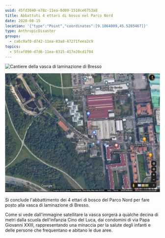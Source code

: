 ```yaml
---
uuid: 45fd3040-e78c-11ea-8d09-1510ce6753a8
title: Abbattuti 4 ettari di bosco nel Parco Nord
date: 2020-08-15
location: '{"type":"Point","coordinates":[9.1864009,45.5285467]}'
type: AnthropicDisaster
groups:
  - ca6c9af0-d742-11ea-83a8-47271feea2c9
topics:
  - 5fcaf090-d7d6-11ea-8315-417e20cd1794
---
```

![Cantiere della vasca di laminazione di Bresso](../../static/media/events/45fd3040-e78c-11ea-8d09-1510ce6753a8/parco-nord-cantiere-vasca-laminazione-15-08-2020.png "Cantiere della vasca di laminazione di Bresso")

![Immagine satellitare del bosco abbattuto per la vasca di laminazione di Bresso](../../static/media/events/45fd3040-e78c-11ea-8d09-1510ce6753a8/parco-nord-satellite.png "Immagine satellitare del bosco abbattuto per la vasca di laminazione di Bresso")

Si conclude l'abbattimento dei 4 ettari di bosco del Parco Nord per fare posto alla vasca di laminazione di Bresso.

Come si vede dall'immagine satellitare la vasca sorgerà a qualche decina di metri dalla scuola dell'infanzia Cino del Luca, dai condomini di via Papa Giovanni XXIII, rappresentando una minaccia per la salute degli infanti e delle persone che frequentano e abitano le due aree.